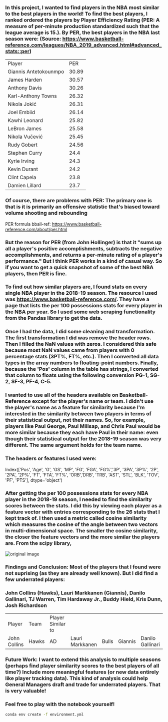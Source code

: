 ### In this project, I wanted to find players in the NBA most similar to the best players in the world! To find the best players, I ranked ordered the players by Player Efficiency Rating (PER: A measure of per-minute production standardized such that the league average is 15.). By PER, the best players in the NBA last season were: (Source: https://www.basketball-reference.com/leagues/NBA_2019_advanced.html#advanced_stats::per)
<table>
<tbody>
<tr><td>Player               </td><td>PER  </td></tr>
<tr><td>Giannis Antetokounmpo</td><td>30.89</td></tr>
<tr><td>James Harden         </td><td>30.57</td></tr>
<tr><td>Anthony Davis        </td><td>30.26</td></tr>
<tr><td>Karl-Anthony Towns   </td><td>26.32</td></tr>
<tr><td>Nikola Jokić         </td><td>26.31</td></tr>
<tr><td>Joel Embiid          </td><td>26.14</td></tr>
<tr><td>Kawhi Leonard        </td><td>25.82</td></tr>
<tr><td>LeBron James         </td><td>25.58</td></tr>
<tr><td>Nikola Vučević       </td><td>25.45</td></tr>
<tr><td>Rudy Gobert          </td><td>24.56</td></tr>
<tr><td>Stephen Curry        </td><td>24.4 </td></tr>
<tr><td>Kyrie Irving         </td><td>24.3 </td></tr>
<tr><td>Kevin Durant         </td><td>24.2 </td></tr>
<tr><td>Clint Capela         </td><td>23.8 </td></tr>
<tr><td>Damien Lillard         </td><td>23.7 </td></tr>
</tbody>
</table>

### Of course, there are problems with PER: The primary one is that is it is primarily an offensive statistic that's biased toward volume shooting and rebounding
PER formula bball-ref: https://www.basketball-reference.com/about/per.html
### But the reason for PER (from John Hollinger) is that it "sums up all a player's positive accomplishments, subtracts the negative accomplishments, and returns a per-minute rating of a player's performance." But I think PER works in a kind of casual way. So if you want to get a quick snapshot of some of the best NBA players, then PER is fine.



### To find out how similar players are, I found stats on every single NBA player in the 2018-19 season. The resource I used was https://www.basketball-reference.com/. They have a page that lists the per 100 possessions stats for every player in the NBA per year. So I used some web scraping functionality from the Pandas library to get the data.

### Once I had the data, I did some cleaning and transformation. The first transformation I did was remove the header rows. Then I filled the NaN values with zeros. I considered this safe because most NaN values came from players with 0 percentage stats (3PT%, FT%, etc.). Then I converted all data types in the array numbers to floating-point numbers. Finally, because the 'Pos' column in the table has strings, I converted that column to floats using the following conversion PG-1, SG-2, SF-3, PF-4, C-5.

### I wanted to use all of the headers available on Basketball-Reference except for the player's name or team. I didn't use the player's name as a feature for similarity because I'm interested in the similarity between two players in terms of their statistical output, not their names. So, for example, players like Paul George, Paul Millsap, and Chris Paul would be more similar because they each have Paul in their name: even though their statistical output for the 2018-19 season was very different. The same argument holds for the team name.

### The headers or features I used were:

Index(['Pos', 'Age', 'G', 'GS', 'MP', 'FG', 'FGA', 'FG%','3P', '3PA', '3P%', '2P', '2PA', '2P%', 'FT', 'FTA', 'FT%', 'ORB','DRB', 'TRB', 'AST', 'STL', 'BLK', 'TOV', 'PF', 'PTS'], dtype='object')


### After getting the per 100 possessions stats for every NBA player in the 2018-19 season, I needed to find the similarity scores between the stats. I did this by viewing each player as a feature vector with entries corresponding to the 26 stats that I kept track of. I then used a metric called cosine similarity which measures the cosine of the angle between two vectors in multi-dimensional space. The smaller the cosine similarity, the closer the feature vectors and the more similar the players are. From the scipy library,

![original image](https://cdn.mathpix.com/snip/images/qiwMKkKe3Hq55DPYuJqomFWYXFZYMxspXMGb29CQK7U.original.fullsize.png)

### Findings and Conclusion: Most of the players that I found were not suprising (as they are already well known). But I did find a few underrated players:

###  John Collins (Hawks), Lauri Markkanen (Giannis), Danilo Gallinari, TJ Warren, Tim Hardaway Jr., Buddy Hield, Kris Dunn, Josh Richardson
<table>
<tbody>
<tr><td>Player</td><td>Team</td><td>Player Similar to</td></tr>
<td>John Collins</td><td>Hawks</td><td>AD</td>
<td>Lauri Markkanen</td><td>Bulls</td><td>Giannis</td>
<td>Danilo Gallinari</td><td>Clippers</td><td>AD</td>
<td>TJ Warren</td><td>Suns</td><td>AD</td>
<td>Buddy Hield</td><td>Kings</td><td>AD</td>
<td>Kris Dunn</td><td>Bulls</td><td>AD</td>
<td>Josh Richardson</td><td>Heat</td><td>AD</td>
</tbody>
</table>

### Future Work: I want to extend this analysis to multiple seasons (perhaps find player similarity scores to the best players of all time?) Include more meaningful features (or new data entirely like player tracking data). This kind of analysis could help General Managers draft and trade for underrated players. That is very valuable!


### Feel free to play with the notebook yourself!
```bash
conda env create -f environment.yml
```